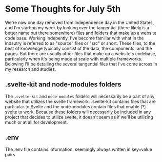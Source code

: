 # Some Thoughts for July 5th

We're now one day removed from independence day in the United States, and I'm starting my week by looking over the tangential (there likely is a better name out there somewhere) files and folders that make up a website code base. Working indepently, I've become familiar with what in the indsutry is referred to as "source" files or "src" or short. These files, to the best of knowledge typically consist of the data, the components, and the pages. But there are usually other files that make up a website's codebase, particularly when it's being made at scale with multiple frameworks. Belowing I'll be detailing the several tangential files that I've come across in my research and studies. 

## .svelte-kit and node-modules folders

The `.svelte-kit` and `node-modules` folders will necessarily be a part of any website that utilizes the svelte framework. .svelte-kit contains files that are particular to Svelte and the node-modules contain files that enable (?) svelte to work. Because these folders will necessarily be included in any project that decides to utilize svelte, it doesn't seem as if we'll be utilizing much or at all for development. 

## .env

The .env file contains information, seemingly always written in key=value pairs 